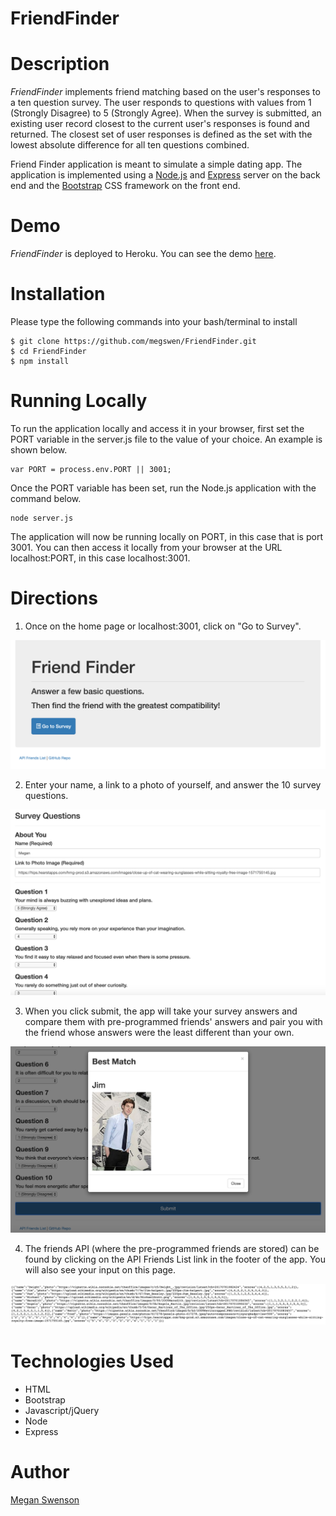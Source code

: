 # FriendFinder

# Description
*FriendFinder* implements friend matching based on the user's responses to a ten question survey. The user responds to questions with values from 1 (Strongly Disagree) to 5 (Strongly Agree). When the survey is submitted, an existing user record closest to the current user's responses is found and returned. The closest set of user responses is defined as the set with the lowest absolute difference for all ten questions combined.

Friend Finder application is meant to simulate a simple dating app. The application is implemented using a [Node.js](https://nodejs.org/en/) and [Express](https://expressjs.com/) server on the back end and the [Bootstrap](https://getbootstrap.com/) CSS framework on the front end.

# Demo
*FriendFinder* is deployed to Heroku. You can see the demo [here](https://young-escarpment-43748.herokuapp.com/).

# Installation
Please type the following commands into your bash/terminal to install

    $ git clone https://github.com/megswen/FriendFinder.git
    $ cd FriendFinder
    $ npm install

# Running Locally
To run the application locally and access it in your browser, first set the PORT variable in the server.js file to the value of your choice. An example is shown below.

    var PORT = process.env.PORT || 3001;

Once the PORT variable has been set, run the Node.js application with the command below.

    node server.js

The application will now be running locally on PORT, in this case that is port 3001. You can then access it locally from your browser at the URL localhost:PORT, in this case localhost:3001.

# Directions
1. Once on the home page or localhost:3001, click on "Go to Survey".

![Homepage](images/home.png)

2. Enter your name, a link to a photo of yourself, and answer the 10 survey questions.

![Survey](images/survey.png)

3. When you click submit, the app will take your survey answers and compare them with pre-programmed friends' answers and pair you with the friend whose answers were the least different than your own.

![Results](images/results.png)

4. The friends API (where the pre-programmed friends are stored) can be found by clicking on the API Friends List link in the footer of the app. You will also see your input on this page.

![Friends API](images/friendsapi.png)

# Technologies Used
* HTML
* Bootstrap
* Javascript/jQuery
* Node
* Express

# Author
[Megan Swenson](https://github.com/megswen)